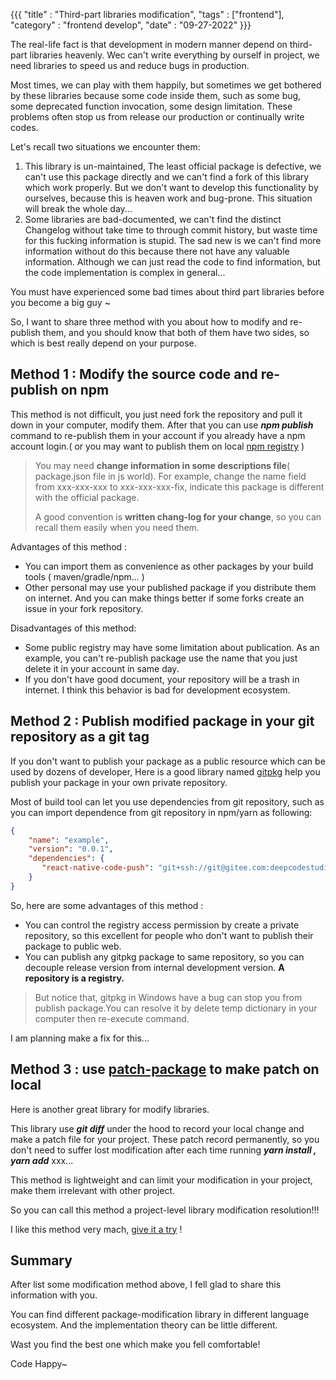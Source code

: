 {{{
    "title"    : "Third-part libraries modification",
    "tags"     : ["frontend"],
    "category" : "frontend develop",
    "date"     : "09-27-2022"
}}}

The real-life fact is that development in modern manner depend on third-part libraries heavenly.
Wec can't write everything by ourself in project, we need libraries to speed us and reduce bugs in production.

Most times, we can play with them happily, but sometimes we get bothered by these libraries because some code 
inside them, such as some bug, some deprecated function invocation, some design limitation. These problems often
stop us from release our production or continually write codes.

Let's recall two situations we encounter them:
1. This library is un-maintained, The least official package is defective, we can't use this package directly and we
can't find a fork of this library which work properly. But we don't want to develop this functionality by ourselves,
because this is heaven work and bug-prone. This situation will break the whole day...
2. Some libraries are bad-documented, we can't find the distinct Changelog without take time to through commit history,
but waste time for this fucking information is stupid. The sad new is we can't find more information without do this because 
there not have any valuable information. Although we can just read the code to find information, but the code implementation is 
complex in general...

You must have experienced some bad times about third part libraries before you become a big guy ~

So, I want to share three method with you about how to modify and re-publish them, and you should know that both 
of them have two sides, so which is best really depend on your purpose.

## Method 1 : Modify the source code and re-publish on npm

This method is not difficult, you just need fork the repository and pull it down in your computer, modify them.
After that you can use **_npm publish_** command to re-publish them in your account if you already have a npm 
account login.( or you may want to publish them on local [npm registry](http://www.deepcode.site/myposts/how-to-setup-private-npm-server) )
> You may need **change information in some descriptions file**( package.json file in js world). For example, change 
> the name field from xxx-xxx-xxx to xxx-xxx-xxx-fix, indicate this package is different with the official package.
> 
> A good convention is **written chang-log for your change**, so you can recall them easily when you need them.

Advantages of this method :
* You can import them as convenience as other packages by your build tools ( maven/gradle/npm... )
* Other personal may use your published package if you distribute them on internet. And you can make things better
if some forks create an issue in your fork repository. 

Disadvantages of this method:
* Some public registry may have some limitation about publication. As an example, you can't re-publish package use the 
name that you just delete it in your account in same day.
* If you don't have good document, your repository will be a trash in internet. I think this behavior is bad for development
ecosystem.


## Method 2 : Publish modified package in your git repository as a git tag

If you don't want to publish your package as a public resource which can be used by dozens of developer, 
Here is a good library named [gitpkg](https://github.com/ramasilveyra/gitpkg) help you publish your package
in your own private repository.

Most of build tool can let you use dependencies from git repository, such as you can import dependence from git
repository in npm/yarn as following:
```json
{
    "name": "example",
    "version": "0.0.1",
    "dependencies": {
       "react-native-code-push": "git+ssh://git@gitee.com:deepcodestudio/gitpkg-repository.git#react-native-code-push-v7.0.5-gitpkg-fix",
    }
}
```

So, here are some advantages of this method :
* You can control the registry access permission by create a private repository, so this excellent for people who
don't want to publish their package to public web. 
* You can publish any gitpkg package to same repository, so you can decouple release version from internal 
development version. **A repository is a registry.**

>But notice that, gitpkg in Windows have a bug can stop you from publish package.You can resolve it by delete 
temp dictionary in your computer then re-execute command.

I am planning make a fix for this...

## Method 3 : use [patch-package](https://github.com/ds300/patch-package#readme) to make patch on local

Here is another great library for modify libraries.

This library use **_git diff_** under the hood to record your local change and make a patch file for your project.
These patch record permanently, so you don't need to suffer lost modification after each time running 
**_yarn install , yarn add_** xxx...

This method is lightweight and can limit your modification in your project, make them irrelevant with other project.

So you can call this method a project-level library modification resolution!!!

I like this method very mach, [give it a try](https://github.com/ds300/patch-package#readme) !

## Summary

After list some modification method above, I fell glad to share this information with you.

You can find different package-modification library in different language ecosystem. And the implementation theory
can be little different.

Wast you find the best one which make you fell comfortable!

Code Happy~
